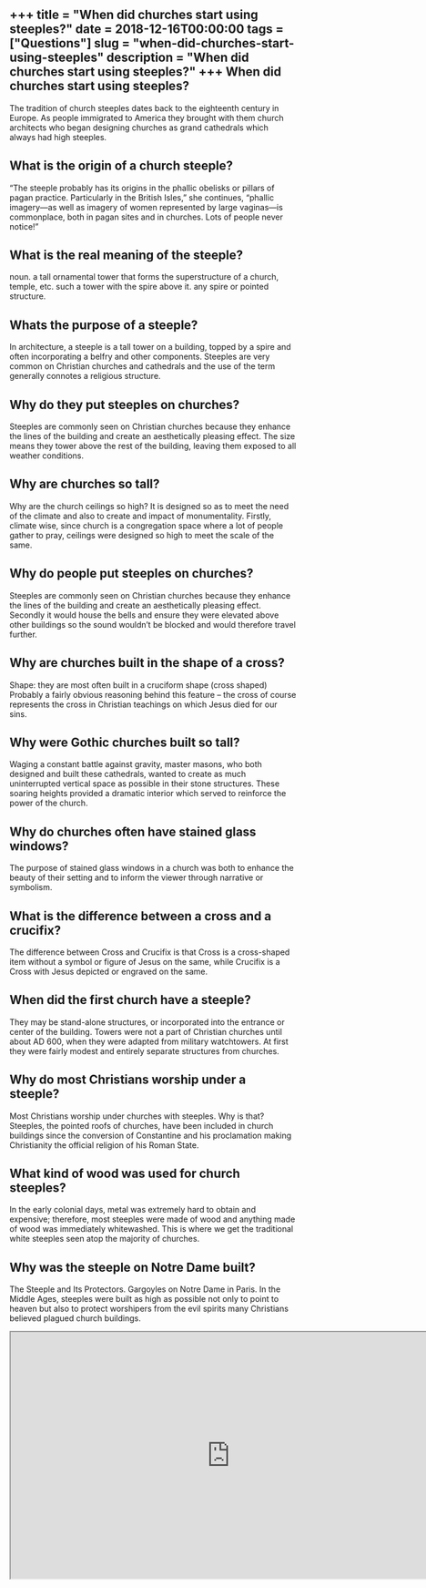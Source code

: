 +++
title = "When did churches start using steeples?"
date = 2018-12-16T00:00:00
tags = ["Questions"]
slug = "when-did-churches-start-using-steeples"
description = "When did churches start using steeples?"
+++
When did churches start using steeples?
---------------------------------------

The tradition of church steeples dates back to the eighteenth century in Europe. As people immigrated to America they brought with them church architects who began designing churches as grand cathedrals which always had high steeples.

What is the origin of a church steeple?
---------------------------------------

“The steeple probably has its origins in the phallic obelisks or pillars of pagan practice. Particularly in the British Isles,” she continues, “phallic imagery—as well as imagery of women represented by large vaginas—is commonplace, both in pagan sites and in churches. Lots of people never notice!”

What is the real meaning of the steeple?
----------------------------------------

noun. a tall ornamental tower that forms the superstructure of a church, temple, etc. such a tower with the spire above it. any spire or pointed structure.

Whats the purpose of a steeple?
-------------------------------

In architecture, a steeple is a tall tower on a building, topped by a spire and often incorporating a belfry and other components. Steeples are very common on Christian churches and cathedrals and the use of the term generally connotes a religious structure.

Why do they put steeples on churches?
-------------------------------------

Steeples are commonly seen on Christian churches because they enhance the lines of the building and create an aesthetically pleasing effect. The size means they tower above the rest of the building, leaving them exposed to all weather conditions.

Why are churches so tall?
-------------------------

Why are the church ceilings so high? It is designed so as to meet the need of the climate and also to create and impact of monumentality. Firstly, climate wise, since church is a congregation space where a lot of people gather to pray, ceilings were designed so high to meet the scale of the same.

Why do people put steeples on churches?
---------------------------------------

Steeples are commonly seen on Christian churches because they enhance the lines of the building and create an aesthetically pleasing effect. Secondly it would house the bells and ensure they were elevated above other buildings so the sound wouldn’t be blocked and would therefore travel further.

Why are churches built in the shape of a cross?
-----------------------------------------------

Shape: they are most often built in a cruciform shape (cross shaped) Probably a fairly obvious reasoning behind this feature – the cross of course represents the cross in Christian teachings on which Jesus died for our sins.

Why were Gothic churches built so tall?
---------------------------------------

Waging a constant battle against gravity, master masons, who both designed and built these cathedrals, wanted to create as much uninterrupted vertical space as possible in their stone structures. These soaring heights provided a dramatic interior which served to reinforce the power of the church.

Why do churches often have stained glass windows?
-------------------------------------------------

The purpose of stained glass windows in a church was both to enhance the beauty of their setting and to inform the viewer through narrative or symbolism.

What is the difference between a cross and a crucifix?
------------------------------------------------------

The difference between Cross and Crucifix is that Cross is a cross-shaped item without a symbol or figure of Jesus on the same, while Crucifix is a Cross with Jesus depicted or engraved on the same.

When did the first church have a steeple?
-----------------------------------------

They may be stand-alone structures, or incorporated into the entrance or center of the building. Towers were not a part of Christian churches until about AD 600, when they were adapted from military watchtowers. At first they were fairly modest and entirely separate structures from churches.

Why do most Christians worship under a steeple?
-----------------------------------------------

Most Christians worship under churches with steeples. Why is that? Steeples, the pointed roofs of churches, have been included in church buildings since the conversion of Constantine and his proclamation making Christianity the official religion of his Roman State.

What kind of wood was used for church steeples?
-----------------------------------------------

In the early colonial days, metal was extremely hard to obtain and expensive; therefore, most steeples were made of wood and anything made of wood was immediately whitewashed. This is where we get the traditional white steeples seen atop the majority of churches.

Why was the steeple on Notre Dame built?
----------------------------------------

The Steeple and Its Protectors. Gargoyles on Notre Dame in Paris. In the Middle Ages, steeples were built as high as possible not only to point to heaven but also to protect worshipers from the evil spirits many Christians believed plagued church buildings.

<iframe allow="accelerometer; autoplay; clipboard-write; encrypted-media; gyroscope; picture-in-picture" allowfullscreen="" class="__youtube_prefs__  epyt-is-override  no-lazyload" data-no-lazy="1" data-origheight="433" data-origwidth="770" data-skipgform_ajax_framebjll="" height="433" id="_ytid_48024" loading="lazy" src="https://www.youtube.com/embed/0muZVstSAUc?enablejsapi=1&autoplay=0&cc_load_policy=0&cc_lang_pref=&iv_load_policy=1&loop=0&modestbranding=0&rel=1&fs=1&playsinline=0&autohide=2&theme=dark&color=red&controls=1&" title="YouTube player" width="770"></iframe>
